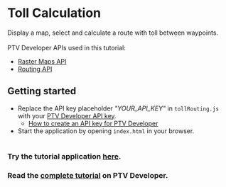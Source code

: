 # Toll Calculation
Display a map, select and calculate a route with toll between waypoints.</br>
</br>
PTV Developer APIs used in this tutorial:
- <a href="https://developer.myptv.com/en/documentation/raster-maps-api/quick-start-raster-maps-api" target="_blank">Raster Maps API</a>
- <a href="https://developer.myptv.com/en/documentation/routing-api/quick-start-routing-api" target="_blank">Routing API</a>

## Getting started
- Replace the API key placeholder *"YOUR_API_KEY"* in `tollRouting.js` with your <a href="https://myptv.com/developer" target="_blank">PTV Developer API key</a>.
  - <a href="https://developer.myptv.com/en/resources/tutorials" target="_blank">How to create an API key for PTV Developer</a>
- Start the application by opening `index.html` in your browser.
#
### Try the tutorial application <a href="https://developer-applications.myptv.com/Tutorials/Routing/Toll%20Routing/index.html" target="_blank">here</a>.
### Read the <a href="https://developer.myptv.com/en/resources/tutorials/routing/toll-routing" target="_blank">complete tutorial</a> on PTV Developer.
